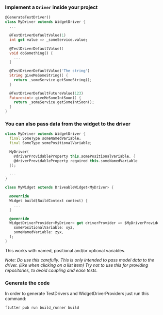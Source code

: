 ### Implement a `Driver` inside your project

```dart
@GenerateTestDriver()
class MyDriver extends WidgetDriver {
  ...

  @TestDriverDefaultValue(1)
  int get value => _someService.value;

  @TestDriverDefaultValue()
  void doSomething() {
    ...
  }

  @TestDriverDefaultValue('The string')
  String giveMeSomeString() {
    return _someService.getSomeString();
  }

  @TestDriverDefaultFutureValue(123)
  Future<int> giveMeSomeIntSoon() {
    return _someService.getSomeIntSoon();
  }
}
```

### You can also pass data from the widget to the driver

```dart
class MyDriver extends WidgetDriver {
  final SomeType someNamedVariable;
  final SomeType somePositionalVariable;

  MyDriver(
    @driverProvidableProperty this.somePositionalVariable, {
    @driverProvidableProperty required this.someNamedVariable
  });

  ...
}

class MyWidget extends DriveableWidget<MyDriver> {

  @override
  Widget build(BuildContext context) {
    ...
  }

  @override
  WidgetDriverProvider<MyDriver> get driverProvider => $MyDriverProvider(
    somePositionalVariable: xyz,
    someNamedVariable: zyx,
  );
}
```

This works with named, positional and/or optional variables.

*Note: Do use this carefully. This is only intended to pass model data to the driver. (like when clicking on a list item) Try not to use this for providing repositories, to avoid coupling and ease tests.*

### Generate the code

In order to generate TestDrivers and WidgetDriverProviders just run this command:

```console
flutter pub run build_runner build
```